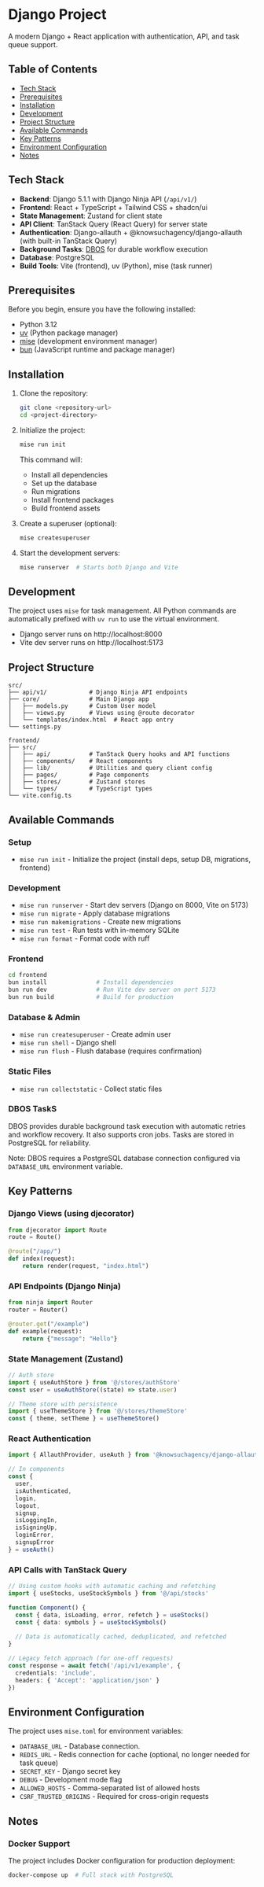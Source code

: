 # Django Project

A modern Django + React application with authentication, API, and task queue support.

## Table of Contents

- [Tech Stack](#tech-stack)
- [Prerequisites](#prerequisites)
- [Installation](#installation)
- [Development](#development)
- [Project Structure](#project-structure)
- [Available Commands](#available-commands)
- [Key Patterns](#key-patterns)
- [Environment Configuration](#environment-configuration)
- [Notes](#notes)

## Tech Stack

- **Backend**: Django 5.1.1 with Django Ninja API (`/api/v1/`)
- **Frontend**: React + TypeScript + Tailwind CSS + shadcn/ui
- **State Management**: Zustand for client state
- **API Client**: TanStack Query (React Query) for server state
- **Authentication**: Django-allauth + @knowsuchagency/django-allauth (with built-in TanStack Query)
- **Background Tasks**: [DBOS](https://www.dbos.dev/) for durable workflow execution
- **Database**: PostgreSQL
- **Build Tools**: Vite (frontend), uv (Python), mise (task runner)

## Prerequisites

Before you begin, ensure you have the following installed:

- Python 3.12
- [uv](https://github.com/astral-sh/uv) (Python package manager)
- [mise](https://mise.jdx.dev/) (development environment manager)
- [bun](https://bun.sh/) (JavaScript runtime and package manager)

## Installation

1. Clone the repository:
   ```bash
   git clone <repository-url>
   cd <project-directory>
   ```

2. Initialize the project:
   ```bash
   mise run init
   ```
   This command will:
   - Install all dependencies
   - Set up the database
   - Run migrations
   - Install frontend packages
   - Build frontend assets

3. Create a superuser (optional):
   ```bash
   mise createsuperuser
   ```

4. Start the development servers:
   ```bash
   mise runserver  # Starts both Django and Vite
   ```

## Development

The project uses `mise` for task management. All Python commands are automatically prefixed with `uv run` to use the virtual environment.

- Django server runs on http://localhost:8000
- Vite dev server runs on http://localhost:5173

## Project Structure

```
src/
├── api/v1/            # Django Ninja API endpoints
├── core/              # Main Django app
│   ├── models.py      # Custom User model
│   ├── views.py       # Views using @route decorator
│   └── templates/index.html  # React app entry
└── settings.py

frontend/
├── src/
│   ├── api/           # TanStack Query hooks and API functions
│   ├── components/    # React components
│   ├── lib/           # Utilities and query client config
│   ├── pages/         # Page components
│   ├── stores/        # Zustand stores
│   └── types/         # TypeScript types
└── vite.config.ts
```

## Available Commands

### Setup
- `mise run init` - Initialize the project (install deps, setup DB, migrations, frontend)

### Development
- `mise run runserver` - Start dev servers (Django on 8000, Vite on 5173)
- `mise run migrate` - Apply database migrations
- `mise run makemigrations` - Create new migrations
- `mise run test` - Run tests with in-memory SQLite
- `mise run format` - Format code with ruff

### Frontend
```bash
cd frontend
bun install              # Install dependencies
bun run dev              # Run Vite dev server on port 5173
bun run build            # Build for production
```

### Database & Admin
- `mise run createsuperuser` - Create admin user
- `mise run shell` - Django shell
- `mise run flush` - Flush database (requires confirmation)

### Static Files
- `mise run collectstatic` - Collect static files

### DBOS TaskS
DBOS provides durable background task execution with automatic retries and workflow recovery. It also supports cron jobs. Tasks are stored in PostgreSQL for reliability.

Note: DBOS requires a PostgreSQL database connection configured via `DATABASE_URL` environment variable.

## Key Patterns

### Django Views (using djecorator)
```python
from djecorator import Route
route = Route()

@route("/app/")
def index(request):
    return render(request, "index.html")
```

### API Endpoints (Django Ninja)
```python
from ninja import Router
router = Router()

@router.get("/example")
def example(request):
    return {"message": "Hello"}
```

### State Management (Zustand)
```typescript
// Auth store
import { useAuthStore } from '@/stores/authStore'
const user = useAuthStore((state) => state.user)

// Theme store with persistence
import { useThemeStore } from '@/stores/themeStore'
const { theme, setTheme } = useThemeStore()
```

### React Authentication
```typescript
import { AllauthProvider, useAuth } from '@knowsuchagency/django-allauth'

// In components
const { 
  user, 
  isAuthenticated,
  login, 
  logout, 
  signup,
  isLoggingIn,
  isSigningUp,
  loginError,
  signupError 
} = useAuth()
```

### API Calls with TanStack Query
```typescript
// Using custom hooks with automatic caching and refetching
import { useStocks, useStockSymbols } from '@/api/stocks'

function Component() {
  const { data, isLoading, error, refetch } = useStocks()
  const { data: symbols } = useStockSymbols()
  
  // Data is automatically cached, deduplicated, and refetched
}

// Legacy fetch approach (for one-off requests)
const response = await fetch('/api/v1/example', {
  credentials: 'include',
  headers: { 'Accept': 'application/json' }
})
```

## Environment Configuration

The project uses `mise.toml` for environment variables:

- `DATABASE_URL` - Database connection.
- `REDIS_URL` - Redis connection for cache (optional, no longer needed for task queue)
- `SECRET_KEY` - Django secret key
- `DEBUG` - Development mode flag
- `ALLOWED_HOSTS` - Comma-separated list of allowed hosts
- `CSRF_TRUSTED_ORIGINS` - Required for cross-origin requests

## Notes

### Docker Support
The project includes Docker configuration for production deployment:
```bash
docker-compose up  # Full stack with PostgreSQL
```

